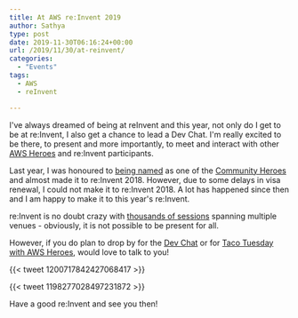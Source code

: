 ```yaml
---
title: At AWS re:Invent 2019
author: Sathya
type: post
date: 2019-11-30T06:16:24+00:00
url: /2019/11/30/at-reinvent/
categories:
  - "Events"
tags:
  - AWS
  - reInvent

---
```

I've always dreamed of being at reInvent and this year, not only do I get to be at re:Invent, I also get a chance to lead a Dev Chat. 
I'm really excited to be there, to present and more importantly, to meet and interact with other [AWS Heroes](https://aws.amazon.com/developer/community/heroes/?community-heroes-all.sort-by=item.additionalFields.sortPosition&community-heroes-all.sort-order=asc) and re:Invent participants.

Last year, I was honoured to [being named](https://aws.amazon.com/blogs/aws/announcing-aws-machine-learning-heroes-plus-new-aws-community-heroes/) as one of the [Community Heroes](https://aws.amazon.com/developer/community/heroes/sathyajith-bhat/) and almost made it to re:Invent 2018. However, due to some delays in visa renewal, I could not make it to re:Invent 2018. 
A lot has happened since then and I am happy to make it to this year's re:Invent.

re:Invent is no doubt crazy with [thousands of sessions](https://reinvent.awsevents.com/learn/session_catalog/) spanning multiple venues - obviously, it is not possible to be present for all.

However, if you do plan to drop by for the [Dev Chat](https://www.portal.reinvent.awsevents.com/connect/sessionDetail.ww?SESSION_ID=99680&csrftkn=ODOV-XY0F-PLM9-T18O-SZUU-CE6U-SKV8-NP6X) or for [Taco Tuesday with AWS Heroes](https://www.portal.reinvent.awsevents.com/connect/sessionDetail.ww?SESSION_ID=101954&csrftkn=588O-AALQ-JVA6-9Y8B-AVFV-05JL-HMU1-AEWB), would love to talk to you!

{{< tweet 1200717842427068417 >}}

{{< tweet 1198277028497231872 >}}



Have a good re:Invent and see you then!
